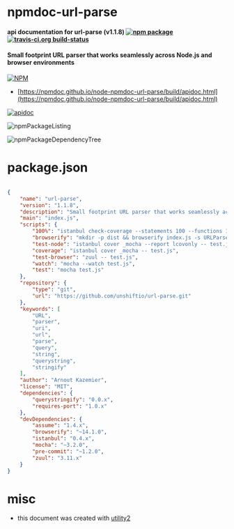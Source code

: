 # npmdoc-url-parse

#### api documentation for  url-parse (v1.1.8)  [![npm package](https://img.shields.io/npm/v/npmdoc-url-parse.svg?style=flat-square)](https://www.npmjs.org/package/npmdoc-url-parse) [![travis-ci.org build-status](https://api.travis-ci.org/npmdoc/node-npmdoc-url-parse.svg)](https://travis-ci.org/npmdoc/node-npmdoc-url-parse)

#### Small footprint URL parser that works seamlessly across Node.js and browser environments

[![NPM](https://nodei.co/npm/url-parse.png?downloads=true&downloadRank=true&stars=true)](https://www.npmjs.com/package/url-parse)

- [https://npmdoc.github.io/node-npmdoc-url-parse/build/apidoc.html](https://npmdoc.github.io/node-npmdoc-url-parse/build/apidoc.html)

[![apidoc](https://npmdoc.github.io/node-npmdoc-url-parse/build/screenCapture.buildCi.browser.%252Ftmp%252Fbuild%252Fapidoc.html.png)](https://npmdoc.github.io/node-npmdoc-url-parse/build/apidoc.html)

![npmPackageListing](https://npmdoc.github.io/node-npmdoc-url-parse/build/screenCapture.npmPackageListing.svg)

![npmPackageDependencyTree](https://npmdoc.github.io/node-npmdoc-url-parse/build/screenCapture.npmPackageDependencyTree.svg)



# package.json

```json

{
    "name": "url-parse",
    "version": "1.1.8",
    "description": "Small footprint URL parser that works seamlessly across Node.js and browser environments",
    "main": "index.js",
    "scripts": {
        "100%": "istanbul check-coverage --statements 100 --functions 100 --lines 100 --branches 100",
        "browserify": "mkdir -p dist && browserify index.js -s URLParse -o dist/url-parse.js",
        "test-node": "istanbul cover _mocha --report lcovonly -- test.js",
        "coverage": "istanbul cover _mocha -- test.js",
        "test-browser": "zuul -- test.js",
        "watch": "mocha --watch test.js",
        "test": "mocha test.js"
    },
    "repository": {
        "type": "git",
        "url": "https://github.com/unshiftio/url-parse.git"
    },
    "keywords": [
        "URL",
        "parser",
        "uri",
        "url",
        "parse",
        "query",
        "string",
        "querystring",
        "stringify"
    ],
    "author": "Arnout Kazemier",
    "license": "MIT",
    "dependencies": {
        "querystringify": "0.0.x",
        "requires-port": "1.0.x"
    },
    "devDependencies": {
        "assume": "1.4.x",
        "browserify": "~14.1.0",
        "istanbul": "0.4.x",
        "mocha": "~3.2.0",
        "pre-commit": "~1.2.0",
        "zuul": "3.11.x"
    }
}
```



# misc
- this document was created with [utility2](https://github.com/kaizhu256/node-utility2)
